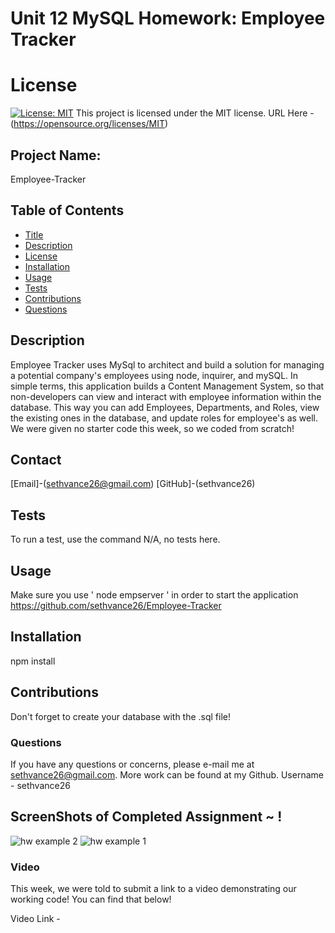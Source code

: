 # Unit 12 MySQL Homework: Employee Tracker

# License
[![License: MIT](https://img.shields.io/badge/License-MIT-yellow.svg)](https://opensource.org/licenses/MIT)
  This project is licensed under the MIT license. URL Here - (https://opensource.org/licenses/MIT)
## Project Name:
Employee-Tracker

## Table of Contents
- [Title](#Project-Name)
- [Description](#Description)
- [License](#License)
- [Installation](#Installation)
- [Usage](#Usage)
- [Tests](#Tests)
- [Contributions](#Contributions)
- [Questions](#Questions)

## Description
Employee Tracker uses MySql to architect and build a solution for managing a potential company's employees using node, inquirer, and mySQL. In simple terms, this application builds a Content Management System, so that non-developers can view and interact with employee information within the database. This way you can add Employees, Departments, and Roles, view the existing ones in the database, and update roles for employee's as well. We were given no starter code this week, so we coded from scratch! 

## Contact
[Email]-(sethvance26@gmail.com)
[GitHub]-(sethvance26)

## Tests
To run a test, use the command N/A, no tests here.

## Usage
Make sure you use ' node empserver ' in order to start the application
https://github.com/sethvance26/Employee-Tracker


## Installation
npm install

## Contributions
Don't forget to create your database with the .sql file!


### Questions
If you have any questions or concerns, please e-mail me at sethvance26@gmail.com. More work can be found at my Github. Username -  sethvance26 

## ScreenShots of Completed Assignment ~ ! 

![hw example 2](https://user-images.githubusercontent.com/76290048/118384955-94dce500-b5d8-11eb-97f3-918989d52af0.PNG)
![hw example 1](https://user-images.githubusercontent.com/76290048/118384958-97d7d580-b5d8-11eb-95cf-fc99d355c034.PNG)

### Video
This week, we were told to submit a link to a video demonstrating our working code! You can find that below!

Video Link - 